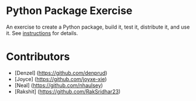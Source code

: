 # Python Package Exercise

An exercise to create a Python package, build it, test it, distribute it, and use it. See [instructions](./instructions.md) for details.

# Contributors

* [Denzel] (https://github.com/denprud)
* [Joyce] (https://github.com/joyxe-xie)
* [Neal] (https://github.com/nhaulsey)
* [Rakshit] (https://github.com/RakSridhar23)
